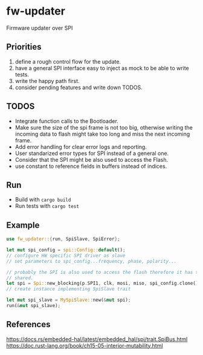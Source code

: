 # fw-updater

Firmware updater over SPI

## Priorities

1. define a rough control flow for the update.
2. have a general SPI interface easy to inject as mock to be able to write
tests.
3. write the happy path first.
4. consider pending features and write down TODOS.

## TODOS

- Integrate function calls to the Bootloader.
- Make sure the size of the spi frame is not too big, otherwise writing the
incoming data to flash might take too long and miss the next incoming frame.
- Add error handling for clear error logs and reporting.
- User standarized error types for SPI instead of a general one.
- Consider that the SPI might be also used to access the Flash.
- use constant to reference fields in buffers instead of indices.

## Run

- Build with `cargo build`
- Run tests with `cargo test`

## Example

```rust
use fw_updater::{run, SpiSlave, SpiError};

let mut spi_config = spi::Config::default();
// configure HW specific SPI driver as slave
// set parameters to spi_config...frequency, phase, polarity...

// probably the SPI is also used to access the flash therefore it has to be
// shared.
let spi = Spi::new_blocking(p.SPI1, clk, mosi, miso, spi_config.clone());
// create instance implementing SpiSlave trait

let mut spi_slave = MySpiSlave::new(&mut spi);
run(&mut spi_slave);
```

## References

<https://docs.rs/embedded-hal/latest/embedded_hal/spi/trait.SpiBus.html>
<https://doc.rust-lang.org/book/ch15-05-interior-mutability.html>
